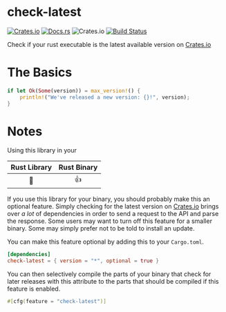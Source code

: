 # check-latest
[![Crates.io](https://img.shields.io/crates/v/check-latest)](https://crates.io/crates/check-latest/)
[![Docs.rs](https://docs.rs/check-latest/badge.svg)](https://docs.rs/check-latest/)
![Crates.io](https://img.shields.io/crates/d/check-latest)
[![Build Status](https://travis-ci.com/spenserblack/check-latest-rs.svg?branch=master)](https://travis-ci.com/spenserblack/check-latest-rs)

Check if your rust executable is the latest available version on [Crates.io]

# The Basics

```rust
if let Ok(Some(version)) = max_version!() {
    println!("We've released a new version: {}!", version);
}
```

# Notes

Using this library in your

| Rust Library | Rust Binary |
| :----------: | :---------: |
| :nauseated_face: | :+1: |

If you use this library for your binary, you should probably make this an optional feature.
Simply checking for the latest version on [Crates.io] brings over *a lot* of dependencies
in order to send a request to the API and parse the response. Some users may want to turn
off this feature for a smaller binary. Some may simply prefer not to be told to install an update.

You can make this feature optional by adding this to your `Cargo.toml`.
```toml
[dependencies]
check-latest = { version = "*", optional = true }
```
You can then selectively compile the parts of your binary that check for later releases with this attribute
to the parts that should be compiled if this feature is enabled.
```rust
#[cfg(feature = "check-latest")]
```

[Crates.io]: https://crates.io/

